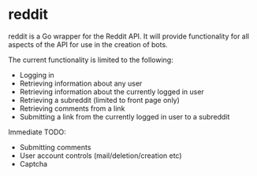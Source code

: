 reddit
======

reddit is a Go wrapper for the Reddit API. It will provide functionality for all aspects of the API for use in the creation of bots. 

The current functionality is limited to the following:
 - Logging in
 - Retrieving information about any user
 - Retrieving information about the currently logged in user
 - Retrieving a subreddit (limited to front page only)
 - Retrieving comments from a link
 - Submitting a link from the currently logged in user to a subreddit

Immediate TODO:
 - Submitting comments
 - User account controls (mail/deletion/creation etc)
 - Captcha
